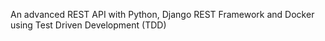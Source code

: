 An advanced REST API with Python, Django REST Framework and Docker using Test Driven Development (TDD)

